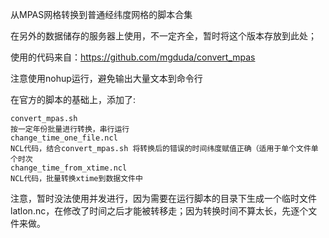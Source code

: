 从MPAS网格转换到普通经纬度网格的脚本合集

在另外的数据储存的服务器上使用，不一定齐全，暂时将这个版本存放到此处；

使用的代码来自：https://github.com/mgduda/convert_mpas

注意使用nohup运行，避免输出大量文本到命令行

在官方的脚本的基础上，添加了:

    convert_mpas.sh 
    按一定年份批量进行转换，串行运行
    change_time_one_file.ncl 
    NCL代码，结合convert_mpas.sh 将转换后的错误的时间纬度赋值正确（适用于单个文件单个时次
    change_time_from_xtime.ncl 
    NCL代码，批量转换xtime到数据文件中

注意，暂时没法使用并发进行，因为需要在运行脚本的目录下生成一个临时文件latlon.nc，在修改了时间之后才能被转移走；因为转换时间不算太长，先逐个文件来做。